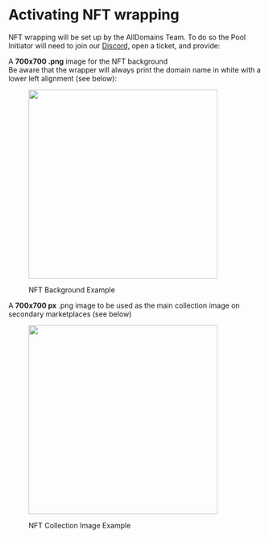 # Activating NFT wrapping

NFT wrapping will be set up by the AllDomains Team. To do so the Pool Initiator will need to join our [Discord,](https://discord.gg/UP6gqQx7vy) open a ticket, and provide:

A **700x700 .png** image for the NFT background\
Be aware that the wrapper will always print the domain name in white with a lower left alignment (see below):

<figure><img src="https://lh4.googleusercontent.com/9GPfi40QRXzwf1hMxcOEOPd7f4Z1Lo6zGZKaAL4YmnzABJtKkmdMeb7f3Ble9mCoAGegrD2_ScHalhYXWPISNH81NT4ehId6jgF_pMNxfFVGt2bxkDBrrXs6q2eGHGdsYCEsiOZDpWRlLfP5nmlMe4I" alt="" width="375"><figcaption><p>NFT Background Example</p></figcaption></figure>

A **700x700 px** .png image to be used as the main collection image on secondary marketplaces (see below)

<figure><img src="https://lh4.googleusercontent.com/qmfGpQn3pJdNwBJLHTcfoDFsgSiCOx5qUcEmf_YYe_el-qCOlgboyxS3oZX31OrKOQE-4tYsecTcFDYd8xEZfnLKtzavQ9FcbkoK0MQQEpIIhqK328PR5mCoIAIym1ra3sGNBhLwswM1o8Tup_xoWfo" alt="" width="375"><figcaption><p>NFT Collection Image Example</p></figcaption></figure>

